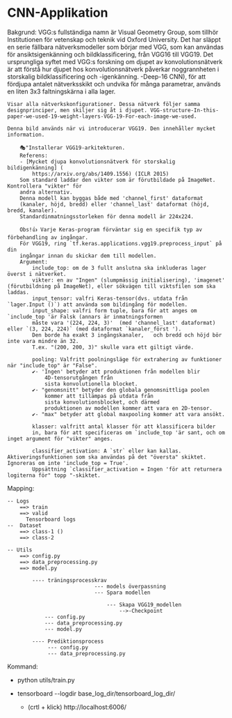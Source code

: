 # CNN-Applikation

Bakgrund:
VGG:s fullständiga namn är Visual Geometry Group, som tillhör Institutionen för vetenskap och teknik vid Oxford University. Det har släppt en serie fällbara nätverksmodeller som börjar med VGG, som kan användas för ansiktsigenkänning och bildklassificering, från VGG16 till VGG19. Det ursprungliga syftet med VGG:s forskning om djupet av konvolutionsnätverk är att förstå hur djupet hos konvolutionsnätverk påverkar noggrannheten i storskalig bildklassificering och -igenkänning. -Deep-16 CNN), för att fördjupa antalet nätverksskikt och undvika för många parametrar, används en liten 3x3 faltningskärna i alla lager.

    Visar alla nätverkskonfigurationer. Dessa nätverk följer samma designprinciper, men skiljer sig åt i djupet. VGG-structure-In-this-paper-we-used-19-weight-layers-VGG-19-For-each-image-we-used.
    
    Denna bild används när vi introducerar VGG19. Den innehåller mycket information.

        🎭"Installerar VGG19-arkitekturen.
        Referens:
        - [Mycket djupa konvolutionsnätverk för storskalig bildigenkänning] (
            https://arxiv.org/abs/1409.1556) (ICLR 2015)
        Som standard laddar den vikter som är förutbildade på ImageNet. Kontrollera "vikter" för
        andra alternativ.
        Denna modell kan byggas både med 'channel_first' dataformat
        (kanaler, höjd, bredd) eller 'channel_last' dataformat (höjd, bredd, kanaler).
        Standardinmatningsstorleken för denna modell är 224x224.

        Obs!👍 Varje Keras-program förväntar sig en specifik typ av förbehandling av ingångar.
        För VGG19, ring `tf.keras.applications.vgg19.preprocess_input` på din
        ingångar innan du skickar dem till modellen.
        Argument:
            include_top: om de 3 fullt anslutna ska inkluderas lager överst i nätverket.
            vikter: en av "Ingen" (slumpmässig initialisering), 'imagenet' (förutbildning på ImageNet), eller sökvägen till viktsfilen som ska laddas.
            input_tensor: valfri Keras-tensor(dvs. utdata från `lager.Input ()`) att använda som bildingång för modellen.
            input_shape: valfri form tuple, bara för att anges om `include_top 'är Falsk (annars är inmatningsformen
            måste vara '(224, 224, 3)'  (med 'channel_last' dataformat) eller `(3, 224, 224)` (med dataformat `kanaler_först ').
            Den borde ha exakt 3 ingångskanaler,   och bredd och höjd bör inte vara mindre än 32.
            T.ex. "(200, 200, 3)" skulle vara ett giltigt värde.

            pooling: Valfritt poolningsläge för extrahering av funktioner när "include_top" är "False".
            ✔- 'Ingen' betyder att produktionen från modellen blir
                4D-tensorutgången från
                sista konvolutionella blocket.
            ✔- "genomsnitt" betyder den globala genomsnittliga poolen
                kommer att tillämpas på utdata från
                sista konvolutionsblocket, och därmed
                produktionen av modellen kommer att vara en 2D-tensor.
            ✔- "max" betyder att global maxpooling kommer att vara ansökt.

            klasser: valfritt antal klasser för att klassificera bilder
            in, bara för att specificeras om `include_top 'är sant, och om inget argument för "vikter" anges.

            classifier_activation: A `str` eller kan kallas. Aktiveringsfunktionen som ska användas på det "översta" skiktet. Ignoreras om inte 'include_top = True'. 
            Uppsättning `classifier_activation = Ingen 'för att returnera logiterna för" topp "-skiktet.


Mapping:

    -- Logs                                                
        ==> train
        ==> valid
          Tensorboard logs
    --  Dataset
        ==> class-1 ()
        ==> class-2
    
    -- Utils
        ==> config.py 
        ==> data_preprocessing.py
        ==> model.py
    
            ---- träningsprocesskrav 
                                --- models överpassning
                                --- Spara modellen
                                    
                                    --- Skapa VGG19_modellen
                                        -->-Checkpoint
                --- config.py
                --- data_preprocessing.py
                --- model.py

            ---- Prediktionsprocess
                 --- config.py
                 --- data_preprocessing.py


    
Kommand:
- python utils/train.py
- tensorboard --logdir base_log_dir/tensorboard_log_dir/
     
     - (crtl + klick) http://localhost:6006/

     

